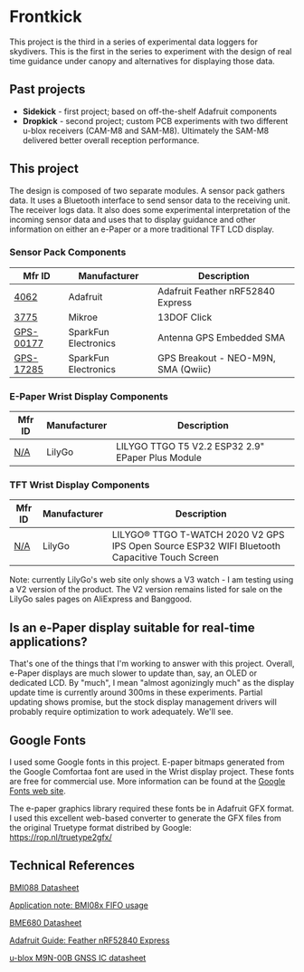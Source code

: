 # Frontkick

This project is the third in a series of experimental data loggers for skydivers. This is the first in the series to experiment
with the design of real time guidance under canopy and alternatives for displaying those data.

## Past projects

* **Sidekick** - first project; based on off-the-shelf Adafruit components
* **Dropkick** - second project; custom PCB experiments with two different u-blox receivers (CAM-M8 and SAM-M8). Ultimately the SAM-M8 delivered better overall reception performance.

## This project

The design is composed of two separate modules.  A sensor pack gathers data.  It uses a Bluetooth interface to send sensor data to the receiving unit.  The receiver logs data. It also does some experimental interpretation of the incoming sensor data and uses that to display guidance and other information on either an e-Paper or a more traditional TFT LCD display.

### Sensor Pack Components

| Mfr ID      | Manufacturer       | Description |
|-------------|--------------------|------------------------|
|[4062](https://www.adafruit.com/product/4062) | Adafruit | Adafruit Feather nRF52840 Express|
|[3775](https://www.mikroe.com/13dof-click)| Mikroe | 13DOF Click
|[GPS-00177](https://www.sparkfun.com/products/177)|SparkFun Electronics|Antenna GPS Embedded SMA|
| [GPS-17285](https://www.sparkfun.com/products/17285)|SparkFun Electronics|GPS Breakout - NEO-M9N, SMA (Qwiic)|

### E-Paper Wrist Display Components

| Mfr ID      | Manufacturer       | Description |
|-------------|--------------------|------------------------|
|[N/A](https://www.aliexpress.us/item/3256801850594766.html?gatewayAdapt=glo2usa4itemAdapt&_randl_shipto=US) | LilyGo |LILYGO TTGO T5 V2.2 ESP32 2.9" EPaper Plus Module|

### TFT Wrist Display Components
| Mfr ID      | Manufacturer       | Description |
|-------------|--------------------|------------------------|
|[N/A](http://www.lilygo.cn/prod_view.aspx?TypeId=50053&Id=1380&FId=t3:50053:3) | LilyGo |LILYGO® TTGO T-WATCH 2020 V2 GPS IPS Open Source ESP32 WIFI Bluetooth Capacitive Touch Screen|

Note: currently LilyGo's web site only shows a V3 watch - I am testing using a V2 version of the product. The V2
version remains listed for sale on the LilyGo sales pages
on AliExpress and Banggood.

## Is an e-Paper display suitable for real-time applications?

That's one of the things that I'm working to answer with this project.  Overall, e-Paper displays are much slower to update than, say, an OLED or dedicated LCD. By "much", I mean "almost agonizingly much" as the display update time is currently around 300ms in these experiments.  Partial updating shows promise, but the stock display management drivers will probably require optimization to work adequately. We'll see.

## Google Fonts 

I used some Google fonts in this project. E-paper bitmaps generated from the Google Comfortaa font are used in the Wrist display project.  These fonts are free for commercial use. More information 
can be found at the [Google Fonts web site](https://developers.google.com/fonts/faq).

The e-paper graphics library required these fonts be in Adafruit GFX format. I used this excellent web-based converter to generate the GFX files from the original Truetype format distribed by Google:  https://rop.nl/truetype2gfx/ 

## Technical References
[BMI088 Datasheet](https://www.bosch-sensortec.com/media/boschsensortec/downloads/datasheets/bst-bmi088-ds001.pdf)

[Application note: BMI08x FIFO usage](https://www.bosch-sensortec.com/media/boschsensortec/downloads/application_notes_1/bst-mis-an005.pdf)


[BME680 Datasheet](https://www.bosch-sensortec.com/media/boschsensortec/downloads/datasheets/bst-bme680-ds001.pdf)

[Adafruit Guide: Feather nRF52840 Express](https://learn.adafruit.com/introducing-the-adafruit-nrf52840-feather)

[u-blox M9N-00B GNSS IC datasheet](https://content.u-blox.com/sites/default/files/NEO-M9N-00B_DataSheet_UBX-19014285.pdf)